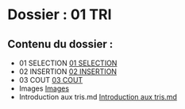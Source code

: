 # Dossier : 01 TRI
 
 ## Contenu du dossier : 
- 01 SELECTION [01 SELECTION](./01_SELECTION)
- 02 INSERTION [02 INSERTION](./02_INSERTION)
- 03 COUT [03 COUT](./03_COUT)
- Images [Images](./Images)
- Introduction aux tris.md [Introduction aux tris.md](./Introduction_aux_tris.md)
